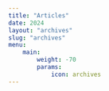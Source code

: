 ```yaml
---
title: "Articles"
date: 2024
layout: "archives"
slug: "archives"
menu:
    main:
        weight: -70
        params: 
            icon: archives
---
```

